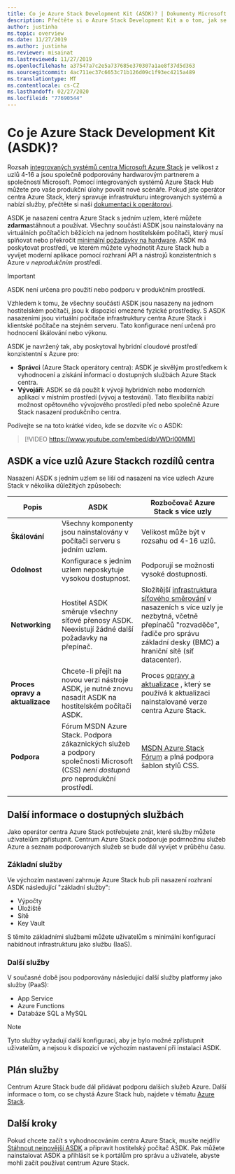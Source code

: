 ```yaml
---
title: Co je Azure Stack Development Kit (ASDK)? | Dokumenty Microsoft
description: Přečtěte si o Azure Stack Development Kit a o tom, jak se používá k vyhodnocení centra Azure Stack.
author: justinha
ms.topic: overview
ms.date: 11/27/2019
ms.author: justinha
ms.reviewer: misainat
ms.lastreviewed: 11/27/2019
ms.openlocfilehash: a37547a7c2e5a737685e370307a1ae8f37d5d363
ms.sourcegitcommit: 4ac711ec37c6653c71b126d09c1f93ec4215a489
ms.translationtype: MT
ms.contentlocale: cs-CZ
ms.lasthandoff: 02/27/2020
ms.locfileid: "77690544"
---
```

# <a name="what-is-the-azure-stack-development-kit-asdk"></a>Co je Azure Stack Development Kit (ASDK)?
Rozsah [integrovaných systémů centra Microsoft Azure Stack](../operator/azure-stack-overview.md) je velikost z uzlů 4-16 a jsou společně podporovány hardwarovým partnerem a společností Microsoft. Pomocí integrovaných systémů Azure Stack Hub můžete pro vaše produkční úlohy povolit nové scénáře. Pokud jste operátor centra Azure Stack, který spravuje infrastrukturu integrovaných systémů a nabízí služby, přečtěte si naši [dokumentaci k operátorovi](/azure-stack/operator).

ASDK je nasazení centra Azure Stack s jedním uzlem, které můžete **zdarma**stáhnout a používat. Všechny součásti ASDK jsou nainstalovány na virtuálních počítačích běžících na jednom hostitelském počítači, který musí splňovat nebo překročit [minimální požadavky na hardware](asdk-deploy-considerations.md#hardware). ASDK má poskytovat prostředí, ve kterém můžete vyhodnotit Azure Stack hub a vyvíjet moderní aplikace pomocí rozhraní API a nástrojů konzistentních s Azure v *neprodukčním* prostředí. 

> [!IMPORTANT]
> ASDK není určena pro použití nebo podporu v produkčním prostředí.

Vzhledem k tomu, že všechny součásti ASDK jsou nasazeny na jednom hostitelském počítači, jsou k dispozici omezené fyzické prostředky. S ASDK nasazeními jsou virtuální počítače infrastruktury centra Azure Stack i klientské počítače na stejném serveru. Tato konfigurace není určená pro hodnocení škálování nebo výkonu.

ASDK je navržený tak, aby poskytoval hybridní cloudové prostředí konzistentní s Azure pro:
- **Správci** (Azure Stack operátory centra): ASDK je skvělým prostředkem k vyhodnocení a získání informací o dostupných službách Azure Stack centra.
- **Vývojáři**: ASDK se dá použít k vývoji hybridních nebo moderních aplikací v místním prostředí (vývoj a testování). Tato flexibilita nabízí možnost opětovného vývojového prostředí před nebo společně Azure Stack nasazení produkčního centra.

Podívejte se na toto krátké video, kde se dozvíte víc o ASDK:

> [!VIDEO https://www.youtube.com/embed/dbVWDrl00MM]


## <a name="asdk-and-multi-node-azure-stack-hub-differences"></a>ASDK a více uzlů Azure Stackch rozdílů centra
Nasazení ASDK s jedním uzlem se liší od nasazení na více uzlech Azure Stack v několika důležitých způsobech:

|Popis|ASDK|Rozbočovač Azure Stack s více uzly|
|-----|-----|-----|
|**Škálování**|Všechny komponenty jsou nainstalovány v počítači serveru s jedním uzlem.|Velikost může být v rozsahu od 4-16 uzlů.|
|**Odolnost**|Konfigurace s jedním uzlem neposkytuje vysokou dostupnost.|Podporují se možnosti vysoké dostupnosti.|
|**Networking**|Hostitel ASDK směruje všechny síťové přenosy ASDK. Neexistují žádné další požadavky na přepínač.|Složitější [infrastruktura síťového směrování](../operator/azure-stack-network.md#network-infrastructure) v nasazeních s více uzly je nezbytná, včetně přepínačů "rozvaděče", řadiče pro správu základní desky (BMC) a hraniční sítě (síť datacenter).|
|**Proces opravy a aktualizace**|Chcete-li přejít na novou verzi nástroje ASDK, je nutné znovu nasadit ASDK na hostitelském počítači ASDK.|Proces [opravy a aktualizace](../operator/azure-stack-updates.md) , který se používá k aktualizaci nainstalované verze centra Azure Stack.|
|**Podpora**|Fórum MSDN Azure Stack. Podpora zákaznických služeb a podpory společnosti Microsoft (CSS) *není dostupná pro* neprodukční prostředí.|[MSDN Azure Stack Fórum](https://social.msdn.microsoft.com/Forums/en-US/home?forum=AzureStack) a plná podpora šablon stylů CSS.|
| | |

## <a name="learn-about-available-services"></a>Další informace o dostupných službách
Jako operátor centra Azure Stack potřebujete znát, které služby můžete uživatelům zpřístupnit. Centrum Azure Stack podporuje podmnožinu služeb Azure a seznam podporovaných služeb se bude dál vyvíjet v průběhu času.

### <a name="foundational-services"></a>Základní služby
Ve výchozím nastavení zahrnuje Azure Stack hub při nasazení rozhraní ASDK následující "základní služby":
- Výpočty
- Úložiště
- Sítě
- Key Vault

S těmito základními službami můžete uživatelům s minimální konfigurací nabídnout infrastrukturu jako službu (IaaS).

### <a name="additional-services"></a>Další služby
V současné době jsou podporovány následující další služby platformy jako služby (PaaS):
- App Service
- Azure Functions
- Databáze SQL a MySQL

> [!NOTE]
> Tyto služby vyžadují další konfiguraci, aby je bylo možné zpřístupnit uživatelům, a nejsou k dispozici ve výchozím nastavení při instalaci ASDK.

## <a name="service-roadmap"></a>Plán služby
Centrum Azure Stack bude dál přidávat podporu dalších služeb Azure. Další informace o tom, co se chystá Azure Stack hub, najdete v tématu [Azure Stack](https://azure.microsoft.com/roadmap/?tag=azure-stack). 


## <a name="next-steps"></a>Další kroky
Pokud chcete začít s vyhodnocováním centra Azure Stack, musíte nejdřív [Stáhnout nejnovější ASDK](asdk-download.md) a připravit hostitelský počítač ASDK. Pak můžete nainstalovat ASDK a přihlásit se k portálům pro správu a uživatele, abyste mohli začít používat centrum Azure Stack.